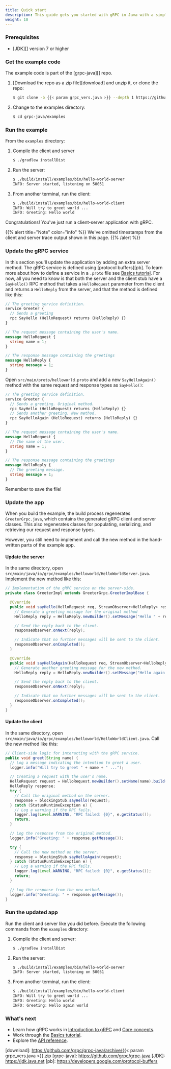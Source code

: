 ```yaml
---
title: Quick start
description: This guide gets you started with gRPC in Java with a simple working example.
weight: 10
---
```


### Prerequisites

- [JDK][] version 7 or higher

### Get the example code

The example code is part of the [grpc-java][] repo.

 1. [Download the repo as a zip file][download] and unzip it, or clone
    the repo:

    ```sh
    $ git clone -b {{< param grpc_vers.java >}} --depth 1 https://github.com/grpc/grpc-java
    ```

 2. Change to the examples directory:

    ```sh
    $ cd grpc-java/examples
    ```

### Run the example

From the `examples` directory:

 1. Compile the client and server

    ```sh
    $ ./gradlew installDist
    ```

 2. Run the server:

    ```sh
    $ ./build/install/examples/bin/hello-world-server
    INFO: Server started, listening on 50051
    ```

 3. From another terminal, run the client:

    ```sh
    $ ./build/install/examples/bin/hello-world-client
    INFO: Will try to greet world ...
    INFO: Greeting: Hello world
    ```

Congratulations! You've just run a client-server application with gRPC.

{{% alert title="Note" color="info" %}}
  We've omitted timestamps from the client and server trace output shown in this
  page.
{{% /alert %}}

### Update the gRPC service

In this section you'll update the application by adding an extra server method.
The gRPC service is defined using [protocol buffers][pb]. To learn more about
how to define a service in a `.proto` file see [Basics tutorial][]. For now, all
you need to know is that both the server and the client stub have a `SayHello()`
RPC method that takes a `HelloRequest` parameter from the client and returns a
`HelloReply` from the server, and that the method is defined like this:

```protobuf
// The greeting service definition.
service Greeter {
  // Sends a greeting
  rpc SayHello (HelloRequest) returns (HelloReply) {}
}

// The request message containing the user's name.
message HelloRequest {
  string name = 1;
}

// The response message containing the greetings
message HelloReply {
  string message = 1;
}
```

Open `src/main/proto/helloworld.proto` and add a new `SayHelloAgain()` method
with the same request and response types as `SayHello()`:

```protobuf
// The greeting service definition.
service Greeter {
  // Sends a greeting. Original method.
  rpc SayHello (HelloRequest) returns (HelloReply) {}
  // Sends another greeting. New method.
  rpc SayHelloAgain (HelloRequest) returns (HelloReply) {}
}

// The request message containing the user's name.
message HelloRequest {
  // The name of the user.
  string name = 1;
}

// The response message containing the greetings
message HelloReply {
  // The greeting message.
  string message = 1;
}
```

Remember to save the file!

### Update the app

When you build the example, the build process regenerates `GreeterGrpc.java`,
which contains the generated gRPC client and server classes. This also
regenerates classes for populating, serializing, and retrieving our request and
response types.

However, you still need to implement and call the new method in the
hand-written parts of the example app.

#### Update the server

In the same directory, open
`src/main/java/io/grpc/examples/helloworld/HelloWorldServer.java`. Implement the
new method like this:

```java
// Implementation of the gRPC service on the server-side.
private class GreeterImpl extends GreeterGrpc.GreeterImplBase {

  @Override
  public void sayHello(HelloRequest req, StreamObserver<HelloReply> responseObserver) {
    // Generate a greeting message for the original method
    HelloReply reply = HelloReply.newBuilder().setMessage("Hello " + req.getName()).build();

    // Send the reply back to the client.
    responseObserver.onNext(reply);

    // Indicate that no further messages will be sent to the client.
    responseObserver.onCompleted();
  }

  @Override
  public void sayHelloAgain(HelloRequest req, StreamObserver<HelloReply> responseObserver) {
    // Generate another greeting message for the new method.
    HelloReply reply = HelloReply.newBuilder().setMessage("Hello again " + req.getName()).build();

    // Send the reply back to the client.
    responseObserver.onNext(reply);

    // Indicate that no further messages will be sent to the client.
    responseObserver.onCompleted();
  }
}
```

#### Update the client

In the same directory, open
`src/main/java/io/grpc/examples/helloworld/HelloWorldClient.java`. Call the new
method like this:

```java
// Client-side logic for interacting with the gRPC service.
public void greet(String name) {
  // Log a message indicating the intention to greet a user.
  logger.info("Will try to greet " + name + " ...");

  // Creating a request with the user's name.
  HelloRequest request = HelloRequest.newBuilder().setName(name).build();
  HelloReply response;
  try {
    // Call the original method on the server.
    response = blockingStub.sayHello(request);
  } catch (StatusRuntimeException e) {
    // Log a warning if the RPC fails.
    logger.log(Level.WARNING, "RPC failed: {0}", e.getStatus());
    return;
  }

  // Log the response from the original method.
  logger.info("Greeting: " + response.getMessage());

  try {
    // Call the new method on the server.
    response = blockingStub.sayHelloAgain(request);
  } catch (StatusRuntimeException e) {
    // Log a warning if the RPC fails.
    logger.log(Level.WARNING, "RPC failed: {0}", e.getStatus());
    return;
  }

  // Log the response from the new method.
  logger.info("Greeting: " + response.getMessage());
}
```

### Run the updated app

Run the client and server like you did before. Execute the following commands
from the `examples` directory:

 1. Compile the client and server:

    ```sh
    $ ./gradlew installDist
    ```

 2. Run the server:

    ```sh
    $ ./build/install/examples/bin/hello-world-server
    INFO: Server started, listening on 50051
    ```

 3. From another terminal, run the client:

    ```sh
    $ ./build/install/examples/bin/hello-world-client
    INFO: Will try to greet world ...
    INFO: Greeting: Hello world
    INFO: Greeting: Hello again world
    ```

### What's next

- Learn how gRPC works in [Introduction to gRPC](/docs/what-is-grpc/introduction/)
  and [Core concepts](/docs/what-is-grpc/core-concepts/).
- Work through the [Basics tutorial][].
- Explore the [API reference](../api).

[Basics tutorial]: ../basics/
[download]: https://github.com/grpc/grpc-java/archive/{{< param grpc_vers.java >}}.zip
[grpc-java]: https://github.com/grpc/grpc-java
[JDK]: https://jdk.java.net
[pb]: https://developers.google.com/protocol-buffers
